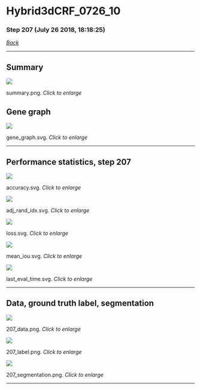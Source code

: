 # Hybrid3dCRF_0726_10

### Step 207 (July 26 2018, 18:18:25)

[_Back_](..)

---

## Summary

<div class="images"><a href="media/summary.png"><img  src="media/summary.png" align="center"></a><p>summary.png. <i>Click to enlarge</i></p></div>

## Gene graph

<div class="images"><a href="media/gene_graph.svg"><img  src="media/gene_graph.svg" align="center"></a><p>gene_graph.svg. <i>Click to enlarge</i></p></div>

---

## Performance statistics, step 207

<div class="images"><a href="media/accuracy.svg"><img class="mini" src="media/accuracy.svg" align="center"></a><p>accuracy.svg. <i>Click to enlarge</i></p></div>
<div class="images"><a href="media/adj_rand_idx.svg"><img class="mini" src="media/adj_rand_idx.svg" align="center"></a><p>adj_rand_idx.svg. <i>Click to enlarge</i></p></div>
<div class="images"><a href="media/loss.svg"><img class="mini" src="media/loss.svg" align="center"></a><p>loss.svg. <i>Click to enlarge</i></p></div>
<div class="images"><a href="media/mean_iou.svg"><img class="mini" src="media/mean_iou.svg" align="center"></a><p>mean_iou.svg. <i>Click to enlarge</i></p></div>
<div class="images"><a href="media/last_eval_time.svg"><img class="mini" src="media/last_eval_time.svg" align="center"></a><p>last_eval_time.svg. <i>Click to enlarge</i></p></div>

---

## Data, ground truth label, segmentation

<div class="images"><a href="media/207_data.png"><img class="mini" src="media/207_data.png" align="center"></a><p>207_data.png. <i>Click to enlarge</i></p></div>
<div class="images"><a href="media/207_label.png"><img class="mini" src="media/207_label.png" align="center"></a><p>207_label.png. <i>Click to enlarge</i></p></div>
<div class="images"><a href="media/207_segmentation.png"><img class="mini" src="media/207_segmentation.png" align="center"></a><p>207_segmentation.png. <i>Click to enlarge</i></p></div>

---


